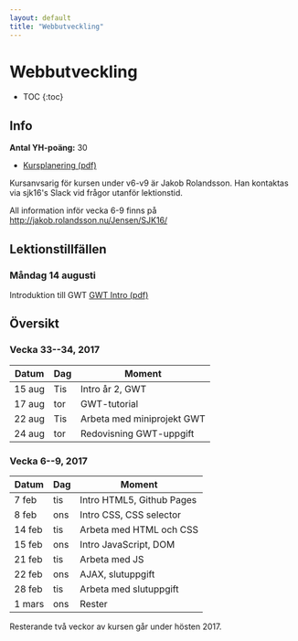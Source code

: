 ```yaml
---
layout: default
title: "Webbutveckling"
---
```



Webbutveckling
======================

* TOC
{:toc}

Info
----

**Antal YH-poäng:** 30

* [Kursplanering (pdf)](kursplanering11.pdf)

Kursanvsarig för kursen under v6-v9 är Jakob Rolandsson. Han kontaktas via sjk16's Slack vid frågor utanför lektionstid.

All information inför vecka 6-9 finns på http://jakob.rolandsson.nu/Jensen/SJK16/

Lektionstillfällen
-------------

### Måndag 14 augusti

Introduktion till GWT
[GWT Intro (pdf)](F1_GWT_INTRO.pdf)



Översikt
--------

### Vecka 33--34, 2017

Datum  | Dag | Moment
-------|-----|--------------
15 aug | Tis | Intro år 2, GWT 
17 aug | tor | GWT-tutorial
22 aug | Tis | Arbeta med miniprojekt GWT
24 aug | tor | Redovisning GWT-uppgift




### Vecka 6--9, 2017

Datum  | Dag | Moment
-------|-----|--------------
7 feb | tis |  Intro HTML5, Github Pages
8 feb | ons |  Intro CSS, CSS selector
14 feb | tis |  Arbeta med HTML och CSS
15 feb | ons |  Intro JavaScript, DOM
21 feb | tis |  Arbeta med JS
22 feb | ons |  AJAX, slutuppgift
28 feb | tis |  Arbeta med slutuppgift
1 mars | ons |  Rester

Resterande två veckor av kursen går under hösten 2017.


